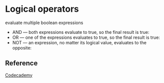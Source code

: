 # Logical operators

evaluate multiple boolean expressions

- AND — both expressions evaluate to true, so the final result is true:
- OR — one of the expressions evaluates to true, so the final result is true:
- NOT — an expression, no matter its logical value, evaluates to the opposite:

## Reference

[Codecademy](www.codecademy.com)
